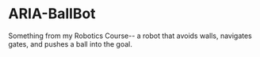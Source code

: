 # ARIA-BallBot

Something from my Robotics Course-- a robot that avoids walls, navigates gates, and pushes a ball into the goal.
